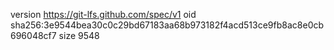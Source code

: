version https://git-lfs.github.com/spec/v1
oid sha256:3e9544bea30c0c29bd67183aa68b973182f4acd513ce9fb8ac8e0cb696048cf7
size 9548
